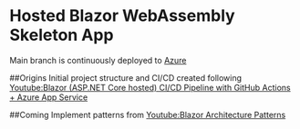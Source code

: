 # Hosted Blazor WebAssembly Skeleton App

Main branch is continuously deployed to [Azure](https://whostedblazorappskeleton.azurewebsites.net/)

##Origins
Initial project structure and CI/CD created following [Youtube:Blazor (ASP.NET Core hosted) CI/CD Pipeline with GitHub Actions + Azure App Service](https://www.youtube.com/watch?v=UpWeffxf790)

##Coming
Implement patterns from [Youtube:Blazor Architecture Patterns](https://www.youtube.com/watch?v=SxfUHLAfC8k)
